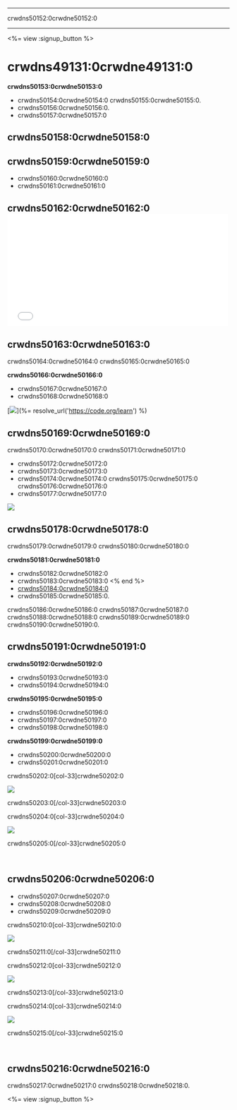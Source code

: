 * * *

crwdns50152:0crwdne50152:0

* * *

<%= view :signup_button %>

# crwdns49131:0crwdne49131:0

**crwdns50153:0crwdne50153:0**

  * crwdns50154:0crwdne50154:0 crwdns50155:0crwdne50155:0.
  * crwdns50156:0crwdne50156:0.
  * crwdns50157:0crwdne50157:0

## crwdns50158:0crwdne50158:0

## crwdns50159:0crwdne50159:0

  * crwdns50160:0crwdne50160:0
  * crwdns50161:0crwdne50161:0

## crwdns50162:0crwdne50162:0 <iframe width="500" height="255" src="//www.youtube.com/embed/SrnvvWDm73k" frameborder="0" allowfullscreen></iframe>
## crwdns50163:0crwdne50163:0

crwdns50164:0crwdne50164:0 crwdns50165:0crwdne50165:0

**crwdns50166:0crwdne50166:0**

  * crwdns50167:0crwdne50167:0
  * crwdns50168:0crwdne50168:0

[![](/images/fit-700/tutorials.png)](%= resolve_url('https://code.org/learn') %)

## crwdns50169:0crwdne50169:0

crwdns50170:0crwdne50170:0 crwdns50171:0crwdne50171:0

  * crwdns50172:0crwdne50172:0
  * crwdns50173:0crwdne50173:0
  * crwdns50174:0crwdne50174:0 crwdns50175:0crwdne50175:0 crwdns50176:0crwdne50176:0
  * crwdns50177:0crwdne50177:0 

![](/images/fit-350/group_ipad.jpg)

## crwdns50178:0crwdne50178:0

crwdns50179:0crwdne50179:0 crwdns50180:0crwdne50180:0

**crwdns50181:0crwdne50181:0**

  * crwdns50182:0crwdne50182:0
  * crwdns50183:0crwdne50183:0 <% end %>
  * [crwdns50184:0crwdne50184:0](https://www.youtube.com/watch?v=6XvmhE1J9PY)
  * crwdns50185:0crwdne50185:0.

crwdns50186:0crwdne50186:0 crwdns50187:0crwdne50187:0 crwdns50188:0crwdne50188:0 crwdns50189:0crwdne50189:0 crwdns50190:0crwdne50190:0.

## crwdns50191:0crwdne50191:0

**crwdns50192:0crwdne50192:0**

  * crwdns50193:0crwdne50193:0
  * crwdns50194:0crwdne50194:0

**crwdns50195:0crwdne50195:0**

  * crwdns50196:0crwdne50196:0
  * crwdns50197:0crwdne50197:0
  * crwdns50198:0crwdne50198:0

**crwdns50199:0crwdne50199:0**

  * crwdns50200:0crwdne50200:0
  * crwdns50201:0crwdne50201:0

crwdns50202:0[col-33]crwdne50202:0

![](/images/fit-250/highschoolgirls.jpeg)

crwdns50203:0[/col-33]crwdne50203:0

crwdns50204:0[col-33]crwdne50204:0

![](/images/fit-300/group_ar.jpg)

crwdns50205:0[/col-33]crwdne50205:0

<p style="clear:both">
  &nbsp;
</p>

## crwdns50206:0crwdne50206:0

  * crwdns50207:0crwdne50207:0
  * crwdns50208:0crwdne50208:0
  * crwdns50209:0crwdne50209:0

crwdns50210:0[col-33]crwdne50210:0

![](/images/fit-250/celebrate2.jpeg)

crwdns50211:0[/col-33]crwdne50211:0

crwdns50212:0[col-33]crwdne50212:0

![](/images/fit-260/highlight-certificates.jpg)

crwdns50213:0[/col-33]crwdne50213:0

crwdns50214:0[col-33]crwdne50214:0

![](/images/fit-300/boy-certificate.jpg)

crwdns50215:0[/col-33]crwdne50215:0

<p style="clear:both">
  &nbsp;
</p>

## crwdns50216:0crwdne50216:0

crwdns50217:0crwdne50217:0 crwdns50218:0crwdne50218:0.

<%= view :signup_button %>